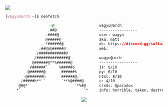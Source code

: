 ![](https://cdn.discordapp.com/attachments/961314424449302588/981199626797453344/B5466C60-76C6-4C51-9638-91B3B266E9DA.jpeg)
```css
[wagyu@arch ~]$ neofetch

                    -@                    wagyu@arch
                   .##@                   -----------------
                  .####@                  user: wagyu
                  @#####@                 aka: matt
                . *######@                dc: https://discord.gg/softaim
               .##@o@#####@               web:
              /############@            
             /##############@             wagyu@arch
            @######@**%######@            -----------------
           @######`     %#####o           js: 8/10
          @######@       ######%          py: 6/10
        -@#######h       ######@.`        html: 8/10
       /#####h**``       `**%@####@       c: 4/10
      @H@*`                    `*%#@      creds: @paradox
     *`                            `*     info: horrible, taken, destroying kids since 2020.

```

<p align="center">
	<img src="https://lanyard-profile-readme.vercel.app/api/944700400563539989?theme=dark&hideTimestamp=true&idleMessage=im%20cool.&hideBadges=false&animated=true&borderRadius=20px&bg=2B2D42"/>
<!-- 	<br>
	<img src="https://github-readme-streak-stats.herokuapp.com/?user=vexlmao&theme=dark&hide_border=true">
	<br>
	<img src="https://github-readme-stats.vercel.app/api?username=vexlmao&include_all_commits=true&show_icons=true&hide_border=true&hide_title=true&count_private=true&theme=dark">
	<br>
	<img src="https://github-readme-stats.vercel.app/api/top-langs/?username=vexlmao&layout=compact&count_private=true&langs_count=8&hide_border=true&theme=dark"> -->
</p>
